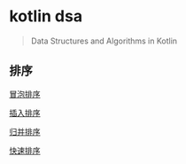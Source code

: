 # kotlin dsa

> Data Structures and Algorithms in Kotlin

## 排序

[冒泡排序](src/main/kotlin/io/intellij/kotlin/dsa/sort/impl/BubbleSort.kt)

[插入排序](src/main/kotlin/io/intellij/kotlin/dsa/sort/impl/InsertSort.kt)

[归并排序](src/main/kotlin/io/intellij/kotlin/dsa/sort/impl/MergeSort.kt)

[快速排序](src/main/kotlin/io/intellij/kotlin/dsa/sort/impl/QuickSort.kt)
